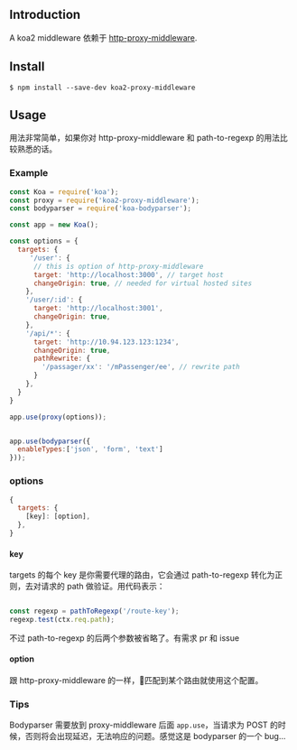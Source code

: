 ## Introduction
A koa2 middleware 依赖于 [http-proxy-middleware](https://github.com/chimurai/http-proxy-middleware).

## Install

`$ npm install --save-dev koa2-proxy-middleware`

## Usage
用法非常简单，如果你对 http-proxy-middleware 和 path-to-regexp 的用法比较熟悉的话。


### Example
```js
const Koa = require('koa');
const proxy = require('koa2-proxy-middleware');
const bodyparser = require('koa-bodyparser');

const app = new Koa();

const options = {
  targets: {
     '/user': {
      // this is option of http-proxy-middleware
      target: 'http://localhost:3000', // target host
      changeOrigin: true, // needed for virtual hosted sites
    },
    '/user/:id': {
      target: 'http://localhost:3001',
      changeOrigin: true,
    },
    '/api/*': {
      target: 'http://10.94.123.123:1234',
      changeOrigin: true,
      pathRewrite: {
        '/passager/xx': '/mPassenger/ee', // rewrite path
      }
    },
  }
}

app.use(proxy(options));


app.use(bodyparser({
  enableTypes:['json', 'form', 'text']
}));
```



### options
```js
{
  targets: {
    [key]: [option],
  },
}
```
#### key
targets 的每个 key 是你需要代理的路由，它会通过 path-to-regexp 转化为正则，去对请求的 path 做验证。用代码表示：
```js

const regexp = pathToRegexp('/route-key');
regexp.test(ctx.req.path);

```

不过 path-to-regexp 的后两个参数被省略了。有需求 pr 和 issue

#### option
跟 http-proxy-middleware 的一样，匹配到某个路由就使用这个配置。


### Tips
Bodyparser 需要放到 proxy-middleware 后面 `app.use`，当请求为 POST 的时候，否则将会出现延迟，无法响应的问题。感觉这是 bodyparser 的一个 bug...
